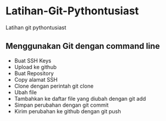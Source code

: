 # Latihan-Git-Pythontusiast
Latihan git pythontusiast

## Menggunakan Git dengan command line
- Buat SSH Keys
- Upload ke github
- Buat Repository
- Copy alamat SSH
- Clone dengan perintah git clone <alamat ssh>
- Ubah file
- Tambahkan ke daftar file yang diubah dengan git add
- Simpan perubahan dengan git commit
- Kirim perubahan ke github dengan git push
